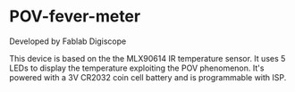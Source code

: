 # POV-fever-meter

Developed by Fablab Digiscope

This device is based on the the MLX90614 IR temperature sensor. It uses 5 LEDs to display the temperature exploiting the POV phenomenon. It's powered with a 3V CR2032 coin cell battery and is programmable with ISP.

